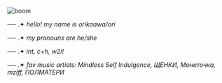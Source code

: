 ![boom](https://github.com/EVILRUSSIAN/EVILRUSSIAN/blob/main/image-09-09-24-07-20%20(1).png)

   ── .✦ *hello! my name is orikaawa/ori*

   ── .✦ *my pronouns are he/she*

   ── .✦ *int, c+h, w2i!*

   ── .✦ *fav music artists: Mindless Self Indulgence, ЩЕНКИ, Монеточка, mzlff, ПОЛМАТЕРИ*

<!--
**orikaawa/orikaawa** is a ✨ _special_ ✨ repository because its `README.md` (this file) appears on your GitHub profile.

-->
